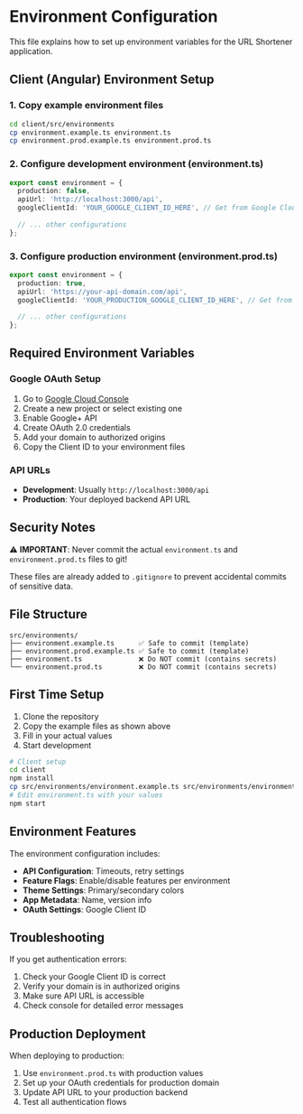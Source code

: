# Environment Configuration

This file explains how to set up environment variables for the URL Shortener application.

## Client (Angular) Environment Setup

### 1. Copy example environment files

```bash
cd client/src/environments
cp environment.example.ts environment.ts
cp environment.prod.example.ts environment.prod.ts
```

### 2. Configure development environment (environment.ts)

```typescript
export const environment = {
  production: false,
  apiUrl: 'http://localhost:3000/api',
  googleClientId: 'YOUR_GOOGLE_CLIENT_ID_HERE', // Get from Google Cloud Console
  
  // ... other configurations
};
```

### 3. Configure production environment (environment.prod.ts)

```typescript
export const environment = {
  production: true,
  apiUrl: 'https://your-api-domain.com/api',
  googleClientId: 'YOUR_PRODUCTION_GOOGLE_CLIENT_ID_HERE', // Get from Google Cloud Console
  
  // ... other configurations
};
```

## Required Environment Variables

### Google OAuth Setup

1. Go to [Google Cloud Console](https://console.cloud.google.com/)
2. Create a new project or select existing one
3. Enable Google+ API
4. Create OAuth 2.0 credentials
5. Add your domain to authorized origins
6. Copy the Client ID to your environment files

### API URLs

- **Development**: Usually `http://localhost:3000/api`
- **Production**: Your deployed backend API URL

## Security Notes

⚠️ **IMPORTANT**: Never commit the actual `environment.ts` and `environment.prod.ts` files to git!

These files are already added to `.gitignore` to prevent accidental commits of sensitive data.

## File Structure

```
src/environments/
├── environment.example.ts      ✅ Safe to commit (template)
├── environment.prod.example.ts ✅ Safe to commit (template)
├── environment.ts              ❌ Do NOT commit (contains secrets)
└── environment.prod.ts         ❌ Do NOT commit (contains secrets)
```

## First Time Setup

1. Clone the repository
2. Copy the example files as shown above
3. Fill in your actual values
4. Start development

```bash
# Client setup
cd client
npm install
cp src/environments/environment.example.ts src/environments/environment.ts
# Edit environment.ts with your values
npm start
```

## Environment Features

The environment configuration includes:

- **API Configuration**: Timeouts, retry settings
- **Feature Flags**: Enable/disable features per environment
- **Theme Settings**: Primary/secondary colors
- **App Metadata**: Name, version info
- **OAuth Settings**: Google Client ID

## Troubleshooting

If you get authentication errors:
1. Check your Google Client ID is correct
2. Verify your domain is in authorized origins
3. Make sure API URL is accessible
4. Check console for detailed error messages

## Production Deployment

When deploying to production:
1. Use `environment.prod.ts` with production values
2. Set up your OAuth credentials for production domain
3. Update API URL to your production backend
4. Test all authentication flows
